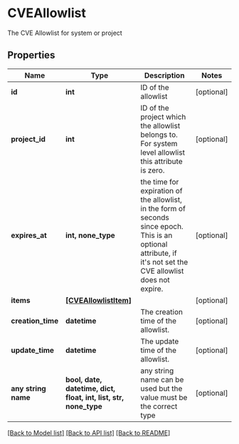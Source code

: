 # CVEAllowlist

The CVE Allowlist for system or project

## Properties
Name | Type | Description | Notes
------------ | ------------- | ------------- | -------------
**id** | **int** | ID of the allowlist | [optional] 
**project_id** | **int** | ID of the project which the allowlist belongs to.  For system level allowlist this attribute is zero. | [optional] 
**expires_at** | **int, none_type** | the time for expiration of the allowlist, in the form of seconds since epoch.  This is an optional attribute, if it&#39;s not set the CVE allowlist does not expire. | [optional] 
**items** | [**[CVEAllowlistItem]**](CVEAllowlistItem.md) |  | [optional] 
**creation_time** | **datetime** | The creation time of the allowlist. | [optional] 
**update_time** | **datetime** | The update time of the allowlist. | [optional] 
**any string name** | **bool, date, datetime, dict, float, int, list, str, none_type** | any string name can be used but the value must be the correct type | [optional]

[[Back to Model list]](../README.md#documentation-for-models) [[Back to API list]](../README.md#documentation-for-api-endpoints) [[Back to README]](../README.md)


